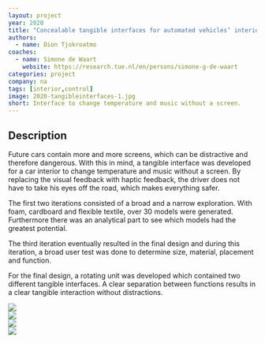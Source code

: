 ```yaml
---
layout: project
year: 2020
title: "Concealable tangible interfaces for automated vehicles’ interior"
authors:
  - name: Dion Tjokroatmo
coaches:
  - name: Simone de Waart
    website: https://research.tue.nl/en/persons/simone-g-de-waart
categories: project
company: na
tags: [interior,control]
image: 2020-tangibleinterfaces-1.jpg
short: Interface to change temperature and music without a screen.
---
```


## Description
Future cars contain more and more screens, which can be distractive and therefore dangerous. With this in mind, a tangible interface was developed for a car interior to change temperature and music without a screen. By replacing the visual feedback with haptic feedback, the driver does not have to take his eyes off the road, which makes everything safer.

The first two iterations consisted of a broad and a narrow exploration. With foam, cardboard and flexible textile, over 30 models were generated. Furthermore there was an analytical part to see which models had the greatest potential.

The third iteration eventually resulted in the final design and during this iteration, a broad user test was done to determine size, material, placement and function.

For the final design, a rotating unit was developed which contained two different tangible interfaces. A clear separation between functions results in a clear tangible interaction without distractions.

<div class="project-image">
  <img src="/assets/img/2020-tangibleinterfaces-2.jpg">
</div>
<div class="project-image">
  <img src="/assets/img/2020-tangibleinterfaces-3.jpg">
</div>
<div class="project-image">
  <img src="/assets/img/2020-tangibleinterfaces-4.jpg">
</div>
<div class="project-image">
  <img src="/assets/img/2020-tangibleinterfaces-5.jpg">
</div>